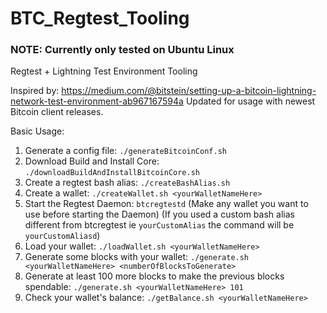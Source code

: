 # BTC_Regtest_Tooling

### NOTE: Currently only tested on Ubuntu Linux

Regtest + Lightning Test Environment Tooling

Inspired by: https://medium.com/@bitstein/setting-up-a-bitcoin-lightning-network-test-environment-ab967167594a
Updated for usage with newest Bitcoin client releases.

Basic Usage:
1. Generate a config file: `./generateBitcoinConf.sh`
2. Download Build and Install Core: `./downloadBuildAndInstallBitcoinCore.sh`
3. Create a regtest bash alias: `./createBashAlias.sh`
4. Create a wallet: `./createWallet.sh <yourWalletNameHere>`
5. Start the Regtest Daemon: `btcregtestd` (Make any wallet you want to use before starting the Daemon) 
(If you used a custom bash alias different from btcregtest ie `yourCustomAlias` the command will be `yourCustomAliasd`)
6. Load your wallet: `./loadWallet.sh <yourWalletNameHere>`
7. Generate some blocks with your wallet: `./generate.sh <yourWalletNameHere> <numberOfBlocksToGenerate>`
8. Generate at least 100 more blocks to make the previous blocks spendable: `./generate.sh <yourWalletNameHere> 101`
9. Check your wallet's balance: `./getBalance.sh <yourWalletNameHere>` 

